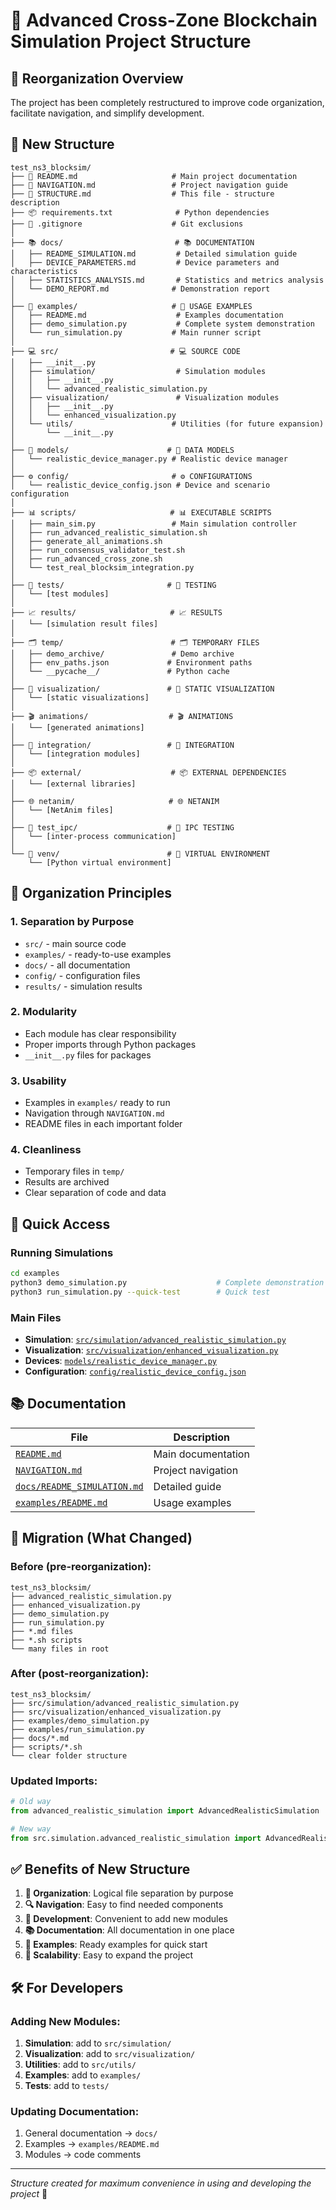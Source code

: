 # 📂 Advanced Cross-Zone Blockchain Simulation Project Structure

## 🎯 Reorganization Overview

The project has been completely restructured to improve code organization, facilitate navigation, and simplify development.

## 📁 New Structure

```
test_ns3_blocksim/
├── 📖 README.md                     # Main project documentation
├── 🧭 NAVIGATION.md                 # Project navigation guide
├── 📂 STRUCTURE.md                  # This file - structure description
├── 📦 requirements.txt              # Python dependencies
├── 🚫 .gitignore                    # Git exclusions
│
├── 📚 docs/                         # 📚 DOCUMENTATION
│   ├── README_SIMULATION.md         # Detailed simulation guide
│   ├── DEVICE_PARAMETERS.md         # Device parameters and characteristics
│   ├── STATISTICS_ANALYSIS.md       # Statistics and metrics analysis
│   └── DEMO_REPORT.md              # Demonstration report
│
├── 🎯 examples/                     # 🎯 USAGE EXAMPLES
│   ├── README.md                    # Examples documentation
│   ├── demo_simulation.py           # Complete system demonstration
│   └── run_simulation.py           # Main runner script
│
├── 💻 src/                         # 💻 SOURCE CODE
│   ├── __init__.py
│   ├── simulation/                  # Simulation modules
│   │   ├── __init__.py
│   │   └── advanced_realistic_simulation.py
│   ├── visualization/               # Visualization modules
│   │   ├── __init__.py
│   │   └── enhanced_visualization.py
│   └── utils/                      # Utilities (for future expansion)
│       └── __init__.py
│
├── 🔧 models/                      # 🔧 DATA MODELS
│   └── realistic_device_manager.py # Realistic device manager
│
├── ⚙️ config/                       # ⚙️ CONFIGURATIONS
│   └── realistic_device_config.json # Device and scenario configuration
│
├── 📊 scripts/                     # 📊 EXECUTABLE SCRIPTS
│   ├── main_sim.py                 # Main simulation controller
│   ├── run_advanced_realistic_simulation.sh
│   ├── generate_all_animations.sh
│   ├── run_consensus_validator_test.sh
│   ├── run_advanced_cross_zone.sh
│   └── test_real_blocksim_integration.py
│
├── 🧪 tests/                       # 🧪 TESTING
│   └── [test modules]
│
├── 📈 results/                     # 📈 RESULTS
│   └── [simulation result files]
│
├── 🗂️ temp/                        # 🗂️ TEMPORARY FILES
│   ├── demo_archive/               # Demo archive
│   ├── env_paths.json             # Environment paths
│   └── __pycache__/               # Python cache
│
├── 🎨 visualization/               # 🎨 STATIC VISUALIZATION
│   └── [static visualizations]
│
├── 🎬 animations/                  # 🎬 ANIMATIONS
│   └── [generated animations]
│
├── 🔗 integration/                 # 🔗 INTEGRATION
│   └── [integration modules]
│
├── 📦 external/                    # 📦 EXTERNAL DEPENDENCIES
│   └── [external libraries]
│
├── 🌐 netanim/                     # 🌐 NETANIM
│   └── [NetAnim files]
│
├── 📡 test_ipc/                    # 📡 IPC TESTING
│   └── [inter-process communication]
│
└── 🐍 venv/                        # 🐍 VIRTUAL ENVIRONMENT
    └── [Python virtual environment]
```

## 🎯 Organization Principles

### 1. **Separation by Purpose**
- `src/` - main source code
- `examples/` - ready-to-use examples
- `docs/` - all documentation
- `config/` - configuration files
- `results/` - simulation results

### 2. **Modularity**
- Each module has clear responsibility
- Proper imports through Python packages
- `__init__.py` files for packages

### 3. **Usability**
- Examples in `examples/` ready to run
- Navigation through `NAVIGATION.md`
- README files in each important folder

### 4. **Cleanliness**
- Temporary files in `temp/`
- Results are archived
- Clear separation of code and data

## 🚀 Quick Access

### Running Simulations
```bash
cd examples
python3 demo_simulation.py                    # Complete demonstration
python3 run_simulation.py --quick-test        # Quick test
```

### Main Files
- **Simulation**: [`src/simulation/advanced_realistic_simulation.py`](src/simulation/advanced_realistic_simulation.py)
- **Visualization**: [`src/visualization/enhanced_visualization.py`](src/visualization/enhanced_visualization.py)
- **Devices**: [`models/realistic_device_manager.py`](models/realistic_device_manager.py)
- **Configuration**: [`config/realistic_device_config.json`](config/realistic_device_config.json)

## 📚 Documentation

| File | Description |
|------|-------------|
| [`README.md`](README.md) | Main documentation |
| [`NAVIGATION.md`](NAVIGATION.md) | Project navigation |
| [`docs/README_SIMULATION.md`](docs/README_SIMULATION.md) | Detailed guide |
| [`examples/README.md`](examples/README.md) | Usage examples |

## 🔄 Migration (What Changed)

### Before (pre-reorganization):
```
test_ns3_blocksim/
├── advanced_realistic_simulation.py
├── enhanced_visualization.py
├── demo_simulation.py
├── run_simulation.py
├── *.md files
├── *.sh scripts
└── many files in root
```

### After (post-reorganization):
```
test_ns3_blocksim/
├── src/simulation/advanced_realistic_simulation.py
├── src/visualization/enhanced_visualization.py
├── examples/demo_simulation.py
├── examples/run_simulation.py
├── docs/*.md
├── scripts/*.sh
└── clear folder structure
```

### Updated Imports:
```python
# Old way
from advanced_realistic_simulation import AdvancedRealisticSimulation

# New way
from src.simulation.advanced_realistic_simulation import AdvancedRealisticSimulation
```

## ✅ Benefits of New Structure

1. **📁 Organization**: Logical file separation by purpose
2. **🔍 Navigation**: Easy to find needed components
3. **🧪 Development**: Convenient to add new modules
4. **📚 Documentation**: All documentation in one place
5. **🎯 Examples**: Ready examples for quick start
6. **🔧 Scalability**: Easy to expand the project

## 🛠️ For Developers

### Adding New Modules:
1. **Simulation**: add to `src/simulation/`
2. **Visualization**: add to `src/visualization/`
3. **Utilities**: add to `src/utils/`
4. **Examples**: add to `examples/`
5. **Tests**: add to `tests/`

### Updating Documentation:
1. General documentation → `docs/`
2. Examples → `examples/README.md`
3. Modules → code comments

---

*Structure created for maximum convenience in using and developing the project* 🎯 